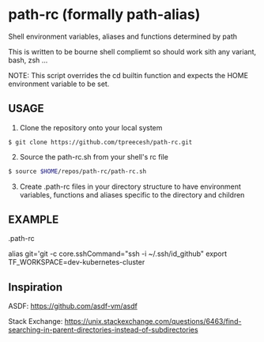 # path-rc (formally path-alias)

Shell environment variables, aliases and functions determined by path

This is written to be bourne shell compliemt so should work sith any variant, bash, zsh ...

NOTE: This script overrides the cd builtin function and expects the HOME environment variable to be set.

## USAGE
1) Clone the repository onto your local system
```
$ git clone https://github.com/tpreecesh/path-rc.git
```
2) Source the path-rc.sh from your shell's rc file

```bash
$ source $HOME/repos/path-rc/path-rc.sh
```
3) Create .path-rc files in your directory structure to have environment variables, functions and aliases specific to the directory and children

## EXAMPLE

.path-rc

alias git='git -c core.sshCommand="ssh -i ~/.ssh/id_github"
export TF_WORKSPACE=dev-kubernetes-cluster

## Inspiration

ASDF: 
https://github.com/asdf-vm/asdf

Stack Exchange:
https://unix.stackexchange.com/questions/6463/find-searching-in-parent-directories-instead-of-subdirectories
